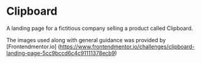 # Clipboard

A landing page for a fictitious company selling a product called Clipboard.

The images used along with general guidance was provided by [Frontendmentor.io] (https://www.frontendmentor.io/challenges/clipboard-landing-page-5cc9bccd6c4c91111378ecb9)